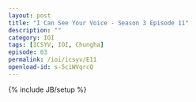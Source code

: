 ```yaml
---
layout: post
title: "I Can See Your Voice - Season 3 Episode 11"
description: ""
category: IOI
tags: [ICSYV, IOI, Chungha]
episode: 03
permalink: /ioi/icsyv/E11
openload-id: s-5ciWVqrcQ
---
```

{% include JB/setup %}
